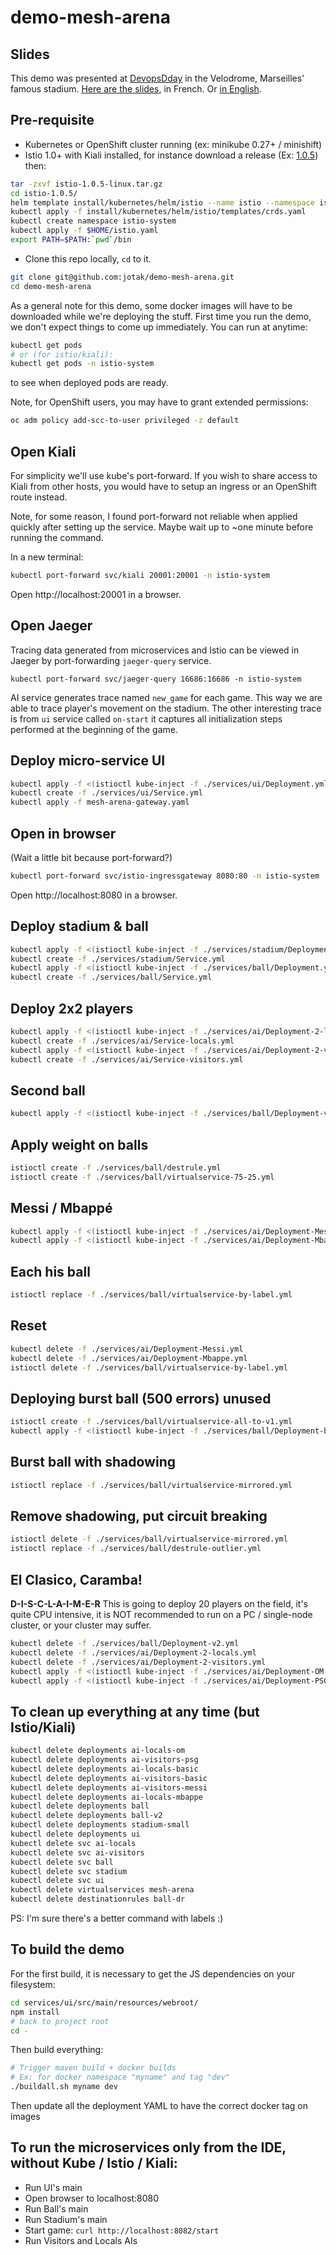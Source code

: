 # demo-mesh-arena

## Slides

This demo was presented at [DevopsDday](http://2018.devops-dday.com/) in the Velodrome, Marseilles' famous stadium.
[Here are the slides](https://docs.google.com/presentation/d/1PzRD3BquEI3Al6y2_vSrZqUY0AlJF54_uuWYhr81t5g), in French. Or [in English](https://docs.google.com/presentation/d/1WZDmIcfzKC9GMqz8Cvcb0_mJK_hIH-JxEDROZLnEnng).

## Pre-requisite

- Kubernetes or OpenShift cluster running (ex: minikube 0.27+ / minishift)
- Istio 1.0+ with Kiali installed, for instance download a release (Ex: [1.0.5](https://github.com/istio/istio/releases/tag/1.0.5)) then:

```bash
tar -zxvf istio-1.0.5-linux.tar.gz
cd istio-1.0.5/
helm template install/kubernetes/helm/istio --name istio --namespace istio-system --set kiali.enabled=true --set tracing.enabled=true > $HOME/istio.yaml
kubectl apply -f install/kubernetes/helm/istio/templates/crds.yaml
kubectl create namespace istio-system
kubectl apply -f $HOME/istio.yaml
export PATH=$PATH:`pwd`/bin
```

- Clone this repo locally, `cd` to it.

```bash
git clone git@github.com:jotak/demo-mesh-arena.git
cd demo-mesh-arena
```

As a general note for this demo, some docker images will have to be downloaded while we're deploying the stuff.
First time you run the demo, we don't expect things to come up immediately. You can run at anytime:

```bash
kubectl get pods
# or (for istio/kiali):
kubectl get pods -n istio-system
```

to see when deployed pods are ready.

Note, for OpenShift users, you may have to grant extended permissions:
```bash
oc adm policy add-scc-to-user privileged -z default
```

## Open Kiali

For simplicity we'll use kube's port-forward.
If you wish to share access to Kiali from other hosts, you would have to setup an ingress or an OpenShift route instead.

Note, for some reason, I found port-forward not reliable when applied quickly after setting up the service.
Maybe wait up to ~one minute before running the command.

In a new terminal:

```bash
kubectl port-forward svc/kiali 20001:20001 -n istio-system
```

Open http://localhost:20001 in a browser.

## Open Jaeger
Tracing data generated from microservices and Istio can be viewed in Jaeger by port-forwarding
`jaeger-query` service.

```
kubectl port-forward svc/jaeger-query 16686:16686 -n istio-system
```
AI service generates trace named `new_game` for each game. This way we are able to trace player's
movement on the stadium.
The other interesting trace is from `ui` service called `on-start` it captures all initialization
steps performed at the beginning of the game.


## Deploy micro-service UI

```bash
kubectl apply -f <(istioctl kube-inject -f ./services/ui/Deployment.yml)
kubectl create -f ./services/ui/Service.yml
kubectl apply -f mesh-arena-gateway.yaml 
```

## Open in browser

(Wait a little bit because port-forward?)

```bash
kubectl port-forward svc/istio-ingressgateway 8080:80 -n istio-system
```

Open http://localhost:8080 in a browser.

## Deploy stadium & ball
```bash
kubectl apply -f <(istioctl kube-inject -f ./services/stadium/Deployment-Smaller.yml)
kubectl create -f ./services/stadium/Service.yml
kubectl apply -f <(istioctl kube-inject -f ./services/ball/Deployment.yml)
kubectl create -f ./services/ball/Service.yml
```

## Deploy 2x2 players
```bash
kubectl apply -f <(istioctl kube-inject -f ./services/ai/Deployment-2-locals.yml)
kubectl create -f ./services/ai/Service-locals.yml
kubectl apply -f <(istioctl kube-inject -f ./services/ai/Deployment-2-visitors.yml)
kubectl create -f ./services/ai/Service-visitors.yml
```

## Second ball
```bash
kubectl apply -f <(istioctl kube-inject -f ./services/ball/Deployment-v2.yml)
````

## Apply weight on balls
```bash
istioctl create -f ./services/ball/destrule.yml
istioctl create -f ./services/ball/virtualservice-75-25.yml
```

## Messi / Mbappé
```bash
kubectl apply -f <(istioctl kube-inject -f ./services/ai/Deployment-Messi.yml)
kubectl apply -f <(istioctl kube-inject -f ./services/ai/Deployment-Mbappe.yml)
```

## Each his ball
```bash
istioctl replace -f ./services/ball/virtualservice-by-label.yml
```

## Reset
```bash
kubectl delete -f ./services/ai/Deployment-Messi.yml
kubectl delete -f ./services/ai/Deployment-Mbappe.yml
istioctl delete -f ./services/ball/virtualservice-by-label.yml
```

## Deploying burst ball (500 errors) unused
```bash
istioctl create -f ./services/ball/virtualservice-all-to-v1.yml
kubectl apply -f <(istioctl kube-inject -f ./services/ball/Deployment-burst.yml)
```

## Burst ball with shadowing
```bash
istioctl replace -f ./services/ball/virtualservice-mirrored.yml
```

## Remove shadowing, put circuit breaking
```bash
istioctl delete -f ./services/ball/virtualservice-mirrored.yml
istioctl replace -f ./services/ball/destrule-outlier.yml
````

## El Clasico, Caramba!

**D-I-S-C-L-A-I-M-E-R**
This is going to deploy 20 players on the field, it's quite CPU intensive, it is NOT recommended to run on a PC / single-node cluster, or your cluster may suffer.

```bash
kubectl delete -f ./services/ball/Deployment-v2.yml
kubectl delete -f ./services/ai/Deployment-2-locals.yml
kubectl delete -f ./services/ai/Deployment-2-visitors.yml
kubectl apply -f <(istioctl kube-inject -f ./services/ai/Deployment-OM.yml)
kubectl apply -f <(istioctl kube-inject -f ./services/ai/Deployment-PSG.yml)
```

## To clean up everything at any time (but Istio/Kiali)

```bash
kubectl delete deployments ai-locals-om
kubectl delete deployments ai-visitors-psg
kubectl delete deployments ai-locals-basic
kubectl delete deployments ai-visitors-basic
kubectl delete deployments ai-visitors-messi
kubectl delete deployments ai-locals-mbappe
kubectl delete deployments ball
kubectl delete deployments ball-v2
kubectl delete deployments stadium-small
kubectl delete deployments ui
kubectl delete svc ai-locals
kubectl delete svc ai-visitors
kubectl delete svc ball
kubectl delete svc stadium
kubectl delete svc ui
kubectl delete virtualservices mesh-arena
kubectl delete destinationrules ball-dr
```

PS: I'm sure there's a better command with labels :)

## To build the demo

For the first build, it is necessary to get the JS dependencies on your filesystem:

```bash
cd services/ui/src/main/resources/webroot/
npm install
# back to project root
cd -
```

Then build everything:

```bash
# Trigger maven build + docker builds
# Ex: for docker namespace "myname" and tag "dev"
./buildall.sh myname dev
```

Then update all the deployment YAML to have the correct docker tag on images


## To run the microservices only from the IDE, without Kube / Istio / Kiali:

- Run UI's main
- Open browser to localhost:8080
- Run Ball's main
- Run Stadium's main
- Start game: ```curl http://localhost:8082/start```
- Run Visitors and Locals AIs
